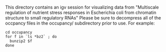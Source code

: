 This directory contains an igv session for visualizing data from "Multiscale regulation of nutrient stress responses in Escherichia coli from chromatin structure to small regulatory RNAs"
Please be sure to decompress all of the occpancy files in the occupancy/ subdirectory prior to use. For example:

```
cd occupancy
for f in `ls *bz2` ; do
  bunzip2 $f
done
```

